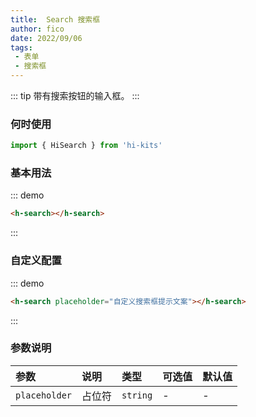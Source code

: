 ```yaml
---
title:  Search 搜索框
author: fico
date: 2022/09/06
tags:
 - 表单
 - 搜索框
---
```

::: tip
带有搜索按钮的输入框。
:::
### 何时使用
```ts
import { HiSearch } from 'hi-kits'
```

### 基本用法

::: demo
```html
<h-search></h-search>

```
:::

### 自定义配置

::: demo
```html
<h-search placeholder="自定义搜索框提示文案"></h-search>

```
:::
### 参数说明

|参数|说明|类型|可选值|默认值
|:--|:--|:--|:-----|:---
| `placeholder`| 占位符 |  `string` | - | -
